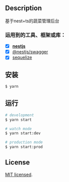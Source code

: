 ## Description

基于nest+ts的蔬菜管理后台

### 运用到的工具、框架或库：

* [x] **[nestjs](https://github.com/nestjs/nest)**
* [x] [@nestjs/swagger](https://github.com/nestjs/swagger)
* [x] [sequelize](https://github.com/sequelize/sequelize)

## 安装

```bash
$ yarn
```

## 运行

```bash
# development
$ yarn start

# watch mode
$ yarn start:dev

# production mode
$ yarn start:prod
```


## License

  [MIT licensed](LICENSE).
